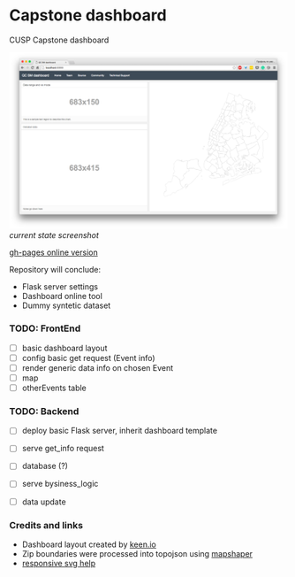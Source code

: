 # Capstone dashboard
CUSP Capstone dashboard

![current state](pimages/1.png)
*current state screenshot*

[gh-pages online version](gh_memo.md)

Repository will conclude:
- Flask server settings
- Dashboard online tool
- Dummy syntetic dataset

### TODO: FrontEnd

- [ ] basic dashboard layout
- [ ] config basic get request (Event info)
- [ ] render generic data info on chosen Event
- [ ] map
- [ ] otherEvents table

### TODO: Backend

- [ ] deploy basic Flask server, inherit dashboard template
- [ ] serve get_info request
- [ ] database (?)
- [ ] serve bysiness_logic
- [ ] data update


### Credits and links
- Dashboard layout created by [keen.io](keen.io)
- Zip boundaries were processed into topojson using [mapshaper](www.mapshaper.org)
- [responsive svg help](http://stackoverflow.com/questions/9400615/whats-the-best-way-to-make-a-d3-js-visualisation-layout-responsive)
